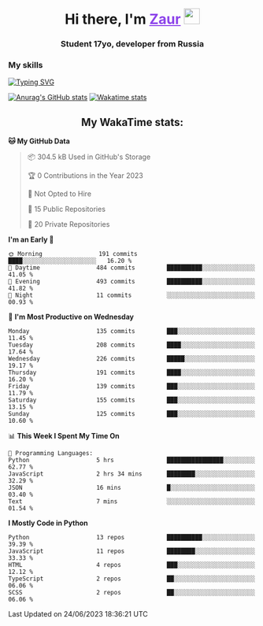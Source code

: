<h1 align="center">
    Hi there, I'm 
    <a href="https://t.me/skyguy" target="_blank" style="color: #8C43EA">Zaur</a>
    <img src="https://github.com/blackcater/blackcater/raw/main/images/Hi.gif" height="32">
</h1>

<h3 align="center">
    Student 17yo, developer from Russia
</h3>  

### **My skills**
[![Typing SVG](https://readme-typing-svg.herokuapp.com?font=Oxanium&duration=3000&pause=1500&color=8C43EA&height=30&lines=Python:+FastAPI,+Flask,+Aiogram,+Telethon;SQL:+PostgreSQL,+SQLite;Javascript:+React.js;HTML,+CSS+(SCSS))](https://git.io/typing-svg)

[![Anurag's GitHub stats](https://github-readme-stats.vercel.app/api?username=mrskyguy&hide_title=true&count_private=true&show_icons=true&title_color=8C43EA&icon_color=BE57EA&bg_color=30,191919,341b56&text_color=B1B1B1&border_radius=10&hide_border=true)](https://github.com/anuraghazra/github-readme-stats)
[![Wakatime stats](https://github-readme-stats.vercel.app/api/wakatime?username=skyguy&hide_title=true&show_icons=true&title_color=8C43EA&icon_color=BE57EA&bg_color=30,191919,341b56&text_color=B1B1B1&border_radius=10&hide_border=true)](https://github.com/anuraghazra/github-readme-stats)


<h2 align="center"> My WakaTime stats: </h2>

<!--START_SECTION:waka-->
**🐱 My GitHub Data** 

> 📦 304.5 kB Used in GitHub's Storage 
 > 
> 🏆 0 Contributions in the Year 2023
 > 
> 🚫 Not Opted to Hire
 > 
> 📜 15 Public Repositories 
 > 
> 🔑 20 Private Repositories 
 > 
**I'm an Early 🐤** 

```text
🌞 Morning                191 commits         ████░░░░░░░░░░░░░░░░░░░░░   16.20 % 
🌆 Daytime                484 commits         ██████████░░░░░░░░░░░░░░░   41.05 % 
🌃 Evening                493 commits         ██████████░░░░░░░░░░░░░░░   41.82 % 
🌙 Night                  11 commits          ░░░░░░░░░░░░░░░░░░░░░░░░░   00.93 % 
```
📅 **I'm Most Productive on Wednesday** 

```text
Monday                   135 commits         ███░░░░░░░░░░░░░░░░░░░░░░   11.45 % 
Tuesday                  208 commits         ████░░░░░░░░░░░░░░░░░░░░░   17.64 % 
Wednesday                226 commits         █████░░░░░░░░░░░░░░░░░░░░   19.17 % 
Thursday                 191 commits         ████░░░░░░░░░░░░░░░░░░░░░   16.20 % 
Friday                   139 commits         ███░░░░░░░░░░░░░░░░░░░░░░   11.79 % 
Saturday                 155 commits         ███░░░░░░░░░░░░░░░░░░░░░░   13.15 % 
Sunday                   125 commits         ███░░░░░░░░░░░░░░░░░░░░░░   10.60 % 
```


📊 **This Week I Spent My Time On** 

```text
💬 Programming Languages: 
Python                   5 hrs               ████████████████░░░░░░░░░   62.77 % 
JavaScript               2 hrs 34 mins       ████████░░░░░░░░░░░░░░░░░   32.29 % 
JSON                     16 mins             █░░░░░░░░░░░░░░░░░░░░░░░░   03.40 % 
Text                     7 mins              ░░░░░░░░░░░░░░░░░░░░░░░░░   01.54 % 
```

**I Mostly Code in Python** 

```text
Python                   13 repos            ██████████░░░░░░░░░░░░░░░   39.39 % 
JavaScript               11 repos            ████████░░░░░░░░░░░░░░░░░   33.33 % 
HTML                     4 repos             ███░░░░░░░░░░░░░░░░░░░░░░   12.12 % 
TypeScript               2 repos             ██░░░░░░░░░░░░░░░░░░░░░░░   06.06 % 
SCSS                     2 repos             ██░░░░░░░░░░░░░░░░░░░░░░░   06.06 % 
```




 Last Updated on 24/06/2023 18:36:21 UTC
<!--END_SECTION:waka-->
